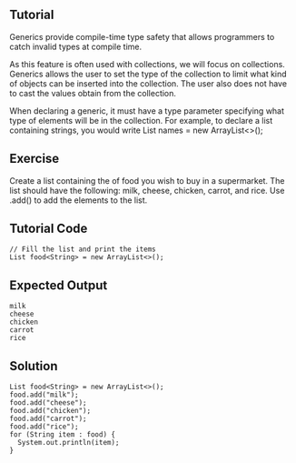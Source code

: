 Tutorial
--------
Generics provide compile-time type safety that allows programmers to catch invalid types at compile time.

As this feature is often used with collections, we will focus on collections. Generics allows the user to set the type of the collection to limit what kind of objects can be inserted into the collection. The user also does not have to cast the values obtain from the collection. 

When declaring a generic, it must have a type parameter specifying what type of elements will be in the collection. For example, to declare a list containing strings, you would write
List names<String> = new ArrayList<>();

Exercise
--------
Create a list containing the of food you wish to buy in a supermarket. The list should have the following: milk, cheese, chicken, carrot, and rice. Use .add() to add the elements to the list.

Tutorial Code
--------
    // Fill the list and print the items
    List food<String> = new ArrayList<>();

Expected Output
--------
    milk
    cheese
    chicken
    carrot
    rice

Solution
--------
    List food<String> = new ArrayList<>();
    food.add("milk");
    food.add("cheese");
    food.add("chicken");
    food.add("carrot");
    food.add("rice");
    for (String item : food) {
      System.out.println(item);
    }
